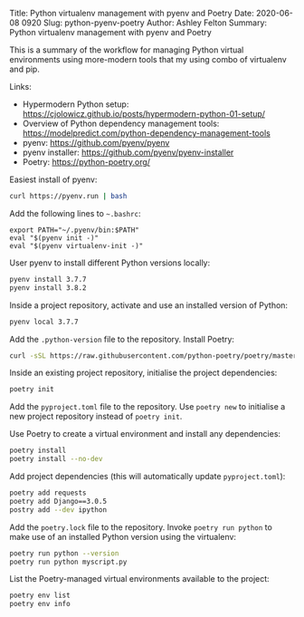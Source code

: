 Title: Python virtualenv management with pyenv and Poetry
Date: 2020-06-08 0920
Slug: python-pyenv-poetry
Author: Ashley Felton
Summary: Python virtualenv management with pyenv and Poetry

This is a summary of the workflow for managing Python virtual environments using
more-modern tools that my using combo of virtualenv and pip.

Links:

* Hypermodern Python setup: <https://cjolowicz.github.io/posts/hypermodern-python-01-setup/>
* Overview of Python dependency management tools: <https://modelpredict.com/python-dependency-management-tools>
* pyenv: <https://github.com/pyenv/pyenv>
* pyenv installer: <https://github.com/pyenv/pyenv-installer>
* Poetry: <https://python-poetry.org/>

Easiest install of pyenv:

~~~bash
curl https://pyenv.run | bash
~~~

Add the following lines to `~.bashrc`:

~~~
export PATH="~/.pyenv/bin:$PATH"
eval "$(pyenv init -)"
eval "$(pyenv virtualenv-init -)"
~~~

User pyenv to install different Python versions locally:

~~~bash
pyenv install 3.7.7
pyenv install 3.8.2
~~~

Inside a project repository, activate and use an installed version of Python:

~~~bash
pyenv local 3.7.7
~~~

Add the `.python-version` file to the repository. Install Poetry:

~~~bash
curl -sSL https://raw.githubusercontent.com/python-poetry/poetry/master/get-poetry.py | python
~~~

Inside an existing project repository, initialise the project dependencies:

~~~bash
poetry init
~~~

Add the `pyproject.toml` file to the repository. Use `poetry new` to initialise a
new project repository instead of `poetry init`.

Use Poetry to create a virtual environment and install any dependencies:

~~~bash
poetry install
poetry install --no-dev
~~~

Add project dependencies (this will automatically update `pyproject.toml`):

~~~bash
poetry add requests
poetry add Django==3.0.5
postry add --dev ipython
~~~

Add the `poetry.lock` file to the repository. Invoke `poetry run python` to make
use of an installed Python version using the virtualenv:

~~~bash
poetry run python --version
poetry run python myscript.py
~~~

List the Poetry-managed virtual environments available to the project:

~~~bash
poetry env list
poetry env info
~~~

